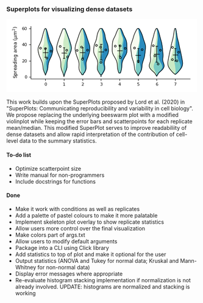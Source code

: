 ### Superplots for visualizing dense datasets ###

![Current exemplary superplot](superplot_v0-7.png "Violin SuperPlot example")

This work builds upon the SuperPlots proposed by Lord et al. (2020) in "SuperPlots: Communicating reproducibility and variability in cell biology". We propose replacing the underlying beeswarm plot with a modified violinplot while keeping the error bars and scatterpoints for each replicate mean/median. This modified SuperPlot serves to improve readabiliity of dense datasets and allow rapid interpretation of the contribution of cell-level data to the summary statistics.

#### To-do list ####
* Optimize scatterpoint size
* Write manual for non-programmers
* Include docstrings for functions

#### Done ####
* Make it work with conditions as well as replicates
* Add a palette of pastel colours to make it more palatable
* Implement skeleton plot overlay to show replicate statistics
* Allow users more control over the final visualization
* Make colors part of args.txt
* Allow users to modify default arguments
* Package into a CLI using Click library
* Add statistics to top of plot and make it optional for the user
* Output statistics (ANOVA and Tukey for normal data; Kruskal and Mann-Whitney for non-normal data)
* Display error messages where appropriate
* Re-evaluate histogram stacking implementation if normalization is not already involved. UPDATE: histograms are normalized and stacking is working
